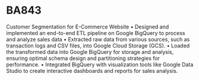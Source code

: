 # BA843

Customer Segmentation for E-Commerce Website
•	Designed and implemented an end-to-end ETL pipeline on Google BigQuery to process and analyze sales data
•	Extracted raw data from various sources, such as transaction logs and CSV files, into Google Cloud Storage (GCS).
•	Loaded the transformed data into Google BigQuery for storage and analysis, ensuring optimal schema design and partitioning strategies for performance.
•	Integrated BigQuery with visualization tools like Google Data Studio to create interactive dashboards and reports for sales analysis.
